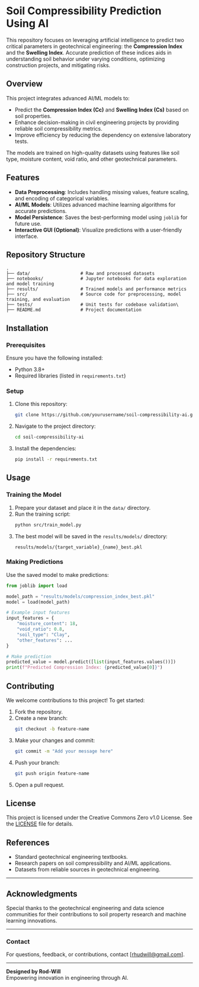 # Soil Compressibility Prediction Using AI

This repository focuses on leveraging artificial intelligence to predict two critical parameters in geotechnical engineering: the **Compression Index** and the **Swelling Index**. Accurate prediction of these indices aids in understanding soil behavior under varying conditions, optimizing construction projects, and mitigating risks.

## Overview

This project integrates advanced AI/ML models to:

- Predict the **Compression Index (Cc)** and **Swelling Index (Cs)** based on soil properties.
- Enhance decision-making in civil engineering projects by providing reliable soil compressibility metrics.
- Improve efficiency by reducing the dependency on extensive laboratory tests.

The models are trained on high-quality datasets using features like soil type, moisture content, void ratio, and other geotechnical parameters.

## Features

- **Data Preprocessing**: Includes handling missing values, feature scaling, and encoding of categorical variables.
- **AI/ML Models**: Utilizes advanced machine learning algorithms for accurate predictions.
- **Model Persistence**: Saves the best-performing model using `joblib` for future use.
- **Interactive GUI (Optional)**: Visualize predictions with a user-friendly interface.

## Repository Structure

```plaintext
.
├── data/                   # Raw and processed datasets
├── notebooks/              # Jupyter notebooks for data exploration and model training
├── results/                # Trained models and performance metrics
├── src/                    # Source code for preprocessing, model training, and evaluation
├── tests/                  # Unit tests for codebase validation\
├── README.md               # Project documentation
```

## Installation

### Prerequisites

Ensure you have the following installed:

- Python 3.8+
- Required libraries (listed in `requirements.txt`)

### Setup

1. Clone this repository:
   ```bash
   git clone https://github.com/yourusername/soil-compressibility-ai.git
   ```

2. Navigate to the project directory:
   ```bash
   cd soil-compressibility-ai
   ```

3. Install the dependencies:
   ```bash
   pip install -r requirements.txt
   ```

## Usage

### Training the Model

1. Prepare your dataset and place it in the `data/` directory.
2. Run the training script:
   ```bash
   python src/train_model.py
   ```
3. The best model will be saved in the `results/models/` directory:
   ```plaintext
   results/models/{target_variable}_{name}_best.pkl
   ```

### Making Predictions

Use the saved model to make predictions:
```python
from joblib import load

model_path = "results/models/compression_index_best.pkl"
model = load(model_path)

# Example input features
input_features = {
    "moisture_content": 18,
    "void_ratio": 0.8,
    "soil_type": "Clay",
    "other_features": ...
}

# Make prediction
predicted_value = model.predict([list(input_features.values())])
print(f"Predicted Compression Index: {predicted_value[0]}")
```

## Contributing

We welcome contributions to this project! To get started:

1. Fork the repository.
2. Create a new branch:
   ```bash
   git checkout -b feature-name
   ```
3. Make your changes and commit:
   ```bash
   git commit -m "Add your message here"
   ```
4. Push your branch:
   ```bash
   git push origin feature-name
   ```
5. Open a pull request.

## License

This project is licensed under the Creative Commons Zero v1.0 License. See the [LICENSE](LICENSE) file for details.

## References

- Standard geotechnical engineering textbooks.
- Research papers on soil compressibility and AI/ML applications.
- Datasets from reliable sources in geotechnical engineering.

---
## Acknowledgments

Special thanks to the geotechnical engineering and data science communities for their contributions to soil property research and machine learning innovations.

---

### Contact

For questions, feedback, or contributions, contact [rhudwill@gmail.com].

---
**Designed by Rod-Will**  
Empowering innovation in engineering through AI.
```
